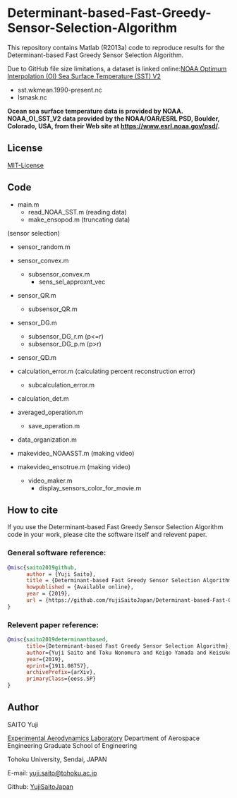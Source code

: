 # Determinant-based-Fast-Greedy-Sensor-Selection-Algorithm
This repository contains Matlab (R2013a) code to reproduce results for the Determinant-based Fast Greedy Sensor Selection Algorithm.

Due to GitHub file size limitations, a dataset is linked online:[NOAA Optimum Interpolation (OI) Sea Surface Temperature (SST) V2](https://www.esrl.noaa.gov/psd/data/gridded/data.noaa.oisst.v2.html)
- sst.wkmean.1990-present.nc
- lsmask.nc


**Ocean sea surface temperature data is provided by NOAA.
NOAA_OI_SST_V2 data provided by the NOAA/OAR/ESRL PSD, Boulder, Colorado, USA, from their Web site at https://www.esrl.noaa.gov/psd/.**

## License
[MIT-License](https://github.com/YujiSaitoJapan/Determinant-based-Fast-Greedy-Sensor-Selection-Algorithm/blob/add-license-1/LICENSE)

## Code
- main.m
  - read_NOAA_SST.m (reading data)
  - make_ensopod.m (truncating data)
 
 (sensor selection)
  - sensor_random.m
  - sensor_convex.m
    - subsensor_convex.m
      - sens_sel_approxnt_vec
  - sensor_QR.m
    - subsensor_QR.m
  - sensor_DG.m
    - subsensor_DG_r.m (p<=r)
    - subsensor_DG_p.m (p>r)
  - sensor_QD.m
  
  - calculation_error.m (calculating percent reconstruction error)
    - subcalculation_error.m
  - calculation_det.m
  - averaged_operation.m
    - save_operation.m
  - data_organization.m
  
  - makevideo_NOAASST.m (making video)
  - makevideo_ensotrue.m (making video)
    - video_maker.m
      - display_sensors_color_for_movie.m
      
## How to cite
If you use the Determinant-based Fast Greedy Sensor Selection Algorithm code in your work, please cite the software itself and relevent paper.
### General software reference:
```bibtex
@misc{saito2019github,
      author = {Yuji Saito},
      title = {Determinant-based Fast Greedy Sensor Selection Algorithm},
      howpublished = {Available online},
      year = {2019},
      url = {https://github.com/YujiSaitoJapan/Determinant-based-Fast-Greedy-Sensor-Selection-Algorithm}
}
```
### Relevent paper reference:
```bibtex
@misc{saito2019determinantbased,
      title={Determinant-based Fast Greedy Sensor Selection Algorithm}, 
      author={Yuji Saito and Taku Nonomura and Keigo Yamada and Keisuke Asai and Yasuo Sasaki and Daisuke Tsubakino},
      year={2019},
      eprint={1911.08757},
      archivePrefix={arXiv},
      primaryClass={eess.SP}
}
```
## Author
SAITO Yuji

[Experimental Aerodynamics Laboratory](http://www.aero.mech.tohoku.ac.jp/eng/)
Department of Aerospace Engineering
Graduate School of Engineering

Tohoku University, Sendai, JAPAN

E-mail: yuji.saito@tohoku.ac.jp

Github: [YujiSaitoJapan](https://github.com/YujiSaitoJapan)
